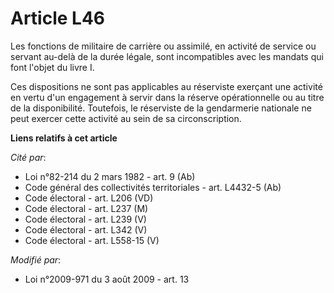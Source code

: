 # Article L46

Les fonctions de militaire de carrière ou assimilé, en activité de service ou servant au-delà de la durée légale, sont
incompatibles avec les mandats qui font l'objet du livre I.

Ces dispositions ne sont pas applicables au réserviste exerçant une activité en vertu d'un engagement à servir dans la
réserve opérationnelle ou au titre de la disponibilité. Toutefois, le réserviste de la gendarmerie nationale ne peut exercer
cette activité au sein de sa circonscription.

**Liens relatifs à cet article**

_Cité par_:

  - Loi n°82-214 du 2 mars 1982 - art. 9 (Ab)
  - Code général des collectivités territoriales - art. L4432-5 (Ab)
  - Code électoral - art. L206 (VD)
  - Code électoral - art. L237 (M)
  - Code électoral - art. L239 (V)
  - Code électoral - art. L342 (V)
  - Code électoral - art. L558-15 (V)

_Modifié par_:

  - Loi n°2009-971 du 3 août 2009 - art. 13
